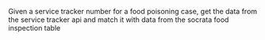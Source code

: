 Given a service tracker number for a food poisoning case, get the data from the service tracker api and match it with data from the socrata food inspection table

